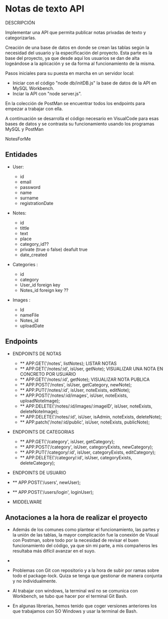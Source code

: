 # Notas de texto API

DESCRIPCIÓN

Implementar una API que permita publicar notas privadas de texto y categorizarlas.

Creación de una base de datos en donde se crean las tablas según la necesidad del usuario y la especificación del proyecto.
Esta parte es la base del proyecto, ya que desde aquí los usuarios se dan de alta logeándose a la aplicación y se da forma al funcionamiento de la misma.

Pasos iniciales para su puesta en marcha en un servidor local:

- Iniciar con el código "node db/initDB.js" la base de datos de la API en MySQL Workbench.
- Inciar la API con "node server.js".

En la colección de PostMan se encuentrar todos los endpoints para empezar a trabajar con ella.

A continuación se desarrolla el código necesario en VisualCode para esas bases de datos y se contrasta su funcionamiento usando los programas MySQL y PostMan

NotesForMe

## Entidades

- User:

  - id
  - email
  - password
  - name
  - surname
  - registrationDate

- Notes:

  - id
  - tittle
  - text
  - place
  - category_id??
  - private (true o false) deafult true
  - date_created

- Categories :

  - id
  - category
  - User_id foreign key
  - Notes_id foreign key ??

- Images :
  - Id
  - nameFile
  - Notes_id
  - uploadDate

## Endpoints

- ENDPOINTS DE NOTAS

  - \*\* APP.GET('/notes', listNotes); LISTAR NOTAS
  - \*\* APP.GET('/notes/:id', isUser, getNote); VISUALIZAR UNA NOTA EN CONCRETO POR USUARIO
  - \*\* APP.GET('/notes/:id', getNote); VISUALIZAR NOTA PUBLICA
  - \*\* APP.POST('/notes', isUser, getCategory, newNote);
  - \*\* APP.PUT('/notes/:id', isUser, noteExists, editNote);
  - \*\* APP.POST('/notes/:id/images', isUser, noteExists, uploadNoteImage);
  - \*\* APP.DELETE('/notes/:id/images/:imageID', isUser, noteExists, deleteNoteImage);
  - \*\* APP.DELETE('/notes/:id', isUser, isAdmin, noteExists, deleteNote);
  - \*\* APP.patch('/note/:id/public', isUser, noteExists, publicNote);

- ENDPOINTS DE CATEGORIAS

  - \*\* APP.GET('/category', isUser, getCategory);
  - \*\* APP.POST('/category', isUser, categoryExists, newCategory);
  - \*\* APP.PUT('/category/:id', isUser, categoryExists, editCategory);
  - \*\* APP.DELETE('/category/:id', isUser, categoryExists, deleteCategory);

- ENDPOINTS DE USUARIO

- \*\* APP.POST('/users', newUser);
- \*\* APP.POST('/users/login', loginUser);

- MIDDELWARE

## Anotaciones a la hora de realizar el proyecto

- Además de los comunes como plantear el funcionamiento, las partes y la unión de las tablas, la mayor complicación fue la conexión de Visual con Postman, sobre todo por la necesidad de revisar el buen funcionamiento del código, ya que sin mi parte, a mis compañeros les resultaba más difícil avanzar en el suyo.
-

- Problemas con Git con repositorio y a la hora de subir por ramas sobre todo el package-lock. Quiza se tenga que gestionar de manera conjunta y no individualmente.

- Al trabajar con windows, la terminal wsl no se comunica con Workbench, se tubo que hacer por el terminal Git Bash.

- En algunas librerias, hemos tenido que coger versiones anteriores los que trabajamos con SO Windows y usar la terminal de Bash.
